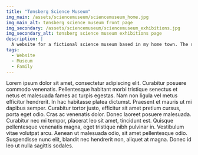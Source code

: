 ```yaml
---
title: "Tønsberg Science Museum"
img_main: /assets/sciencemuseum/sciencemuseum_home.jpg
img_main_alt: tønsberg science museum front page
img_secondary: /assets/sciencemuseum/sciencemuseum_exhibitions.jpg
img_secondary_alt: tønsberg science museum exhibitions page
description: |
  A website for a fictional science museum based in my home town. The site is catered to inquisitive, curious children and their families.
tags:
  - Website
  - Museum
  - Family
---
```


Lorem ipsum dolor sit amet, consectetur adipiscing elit. Curabitur posuere commodo venenatis. Pellentesque habitant morbi tristique senectus et netus et malesuada fames ac turpis egestas. Nam non ligula vel metus efficitur hendrerit. In hac habitasse platea dictumst. Praesent et mauris ut mi dapibus semper. Curabitur tortor justo, efficitur sit amet pretium cursus, porta eget odio. Cras ac venenatis dolor. Donec laoreet posuere malesuada. Curabitur nec mi tempor, placerat leo sit amet, tincidunt est. Quisque pellentesque venenatis magna, eget tristique nibh pulvinar in. Vestibulum vitae volutpat arcu. Aenean ut malesuada odio, sit amet pellentesque odio. Suspendisse nunc elit, blandit nec hendrerit non, aliquet at magna. Donec id leo ut nulla sagittis sodales.
